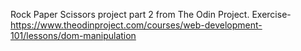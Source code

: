 Rock Paper Scissors project part 2 from The Odin Project.
Exercise-
https://www.theodinproject.com/courses/web-development-101/lessons/dom-manipulation
